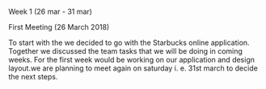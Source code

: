 
Week 1 (26 mar - 31 mar)

First Meeting (26 March 2018)

To start with the we decided to go with the Starbucks online application. Together we discussed the team tasks that we will be doing in coming weeks. For the first week would be working on our application and design layout.we are planning to meet again on saturday i. e. 31st march to decide the next steps.
